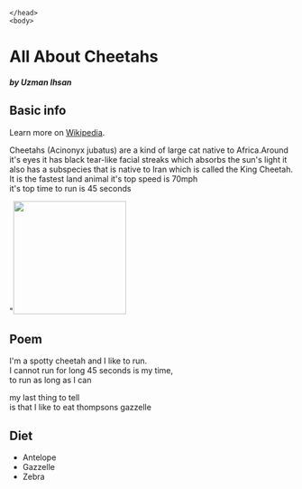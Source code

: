 <!DOCTYPE html>
<html>
    <head>
        <meta charset="utf-8">
        
    </head>
    <body>
<h1>All About Cheetahs</h1>
<h5>by Uzman Ihsan</h5>











<h2>Basic info</h2>
<p>Learn more on <a href="https://en.wikipedia.org/wiki/Cheetah">Wikipedia</a>.</p>
<p>Cheetahs (Acinonyx jubatus) are a kind of large cat native to Africa.Around it's eyes it has black tear-like facial streaks which absorbs the sun's light it also has a subspecies that is native to Iran which is called the King Cheetah. It is the fastest land animal it's top speed is 70mph <br>
it's top time to run is 45 seconds    
</p>
    "<img src = "https://upload.wikimedia.org/wikipedia/commons/8/81/Cheetah_genetic_diversity.jpg"width="200"> 
<h2 id = "poem">Poem</h2>        
 <p id = "poem">I'm a spotty cheetah and I like to run. <br>I cannot run for long 45 seconds is my time,<br> to run as long as I can <br>

 my last thing to tell<br>
 is that I like to eat thompsons gazzelle
 </p>  
 <h2>Diet</h2>  
 <ul><li>Antelope</li>
 <li>Gazzelle</li>
 <li>Zebra</li>  
 </ul>
   
   
   
   
   
   
   
   
   
   
   
   
   
   
   
   
   
   
   
   
   
   
   
   
   
   
   
   
   
   
   
   
   
   
   
   </body>
</html>
